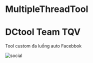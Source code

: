 # MultipleThreadTool

# DCtool Team TQV

Tool custom đa luồng auto Facebbok


![social](https://github.com/user-attachments/assets/5bda374b-dec7-4ee4-b77a-ba1f6b351ca2)
